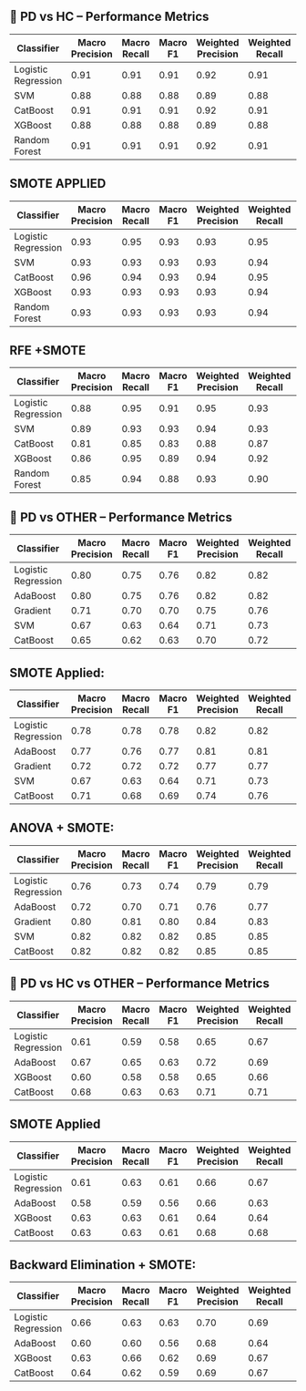 ## 🧪 PD vs HC – Performance Metrics
| Classifier          | Macro Precision | Macro Recall | Macro F1 | Weighted Precision | Weighted Recall | Weighted F1 |
| ------------------- | --------------- | ------------ | -------- | ------------------ | --------------- | ----------- |
| Logistic Regression | 0.91            | 0.91         | 0.91     | 0.92               | 0.91            | 0.91        |
| SVM                 | 0.88            | 0.88         | 0.88     | 0.89               | 0.88            | 0.88        |
| CatBoost            | 0.91            | 0.91         | 0.91     | 0.92               | 0.91            | 0.91        |
| XGBoost             | 0.88            | 0.88         | 0.88     | 0.89               | 0.88            | 0.88        |
| Random Forest       | 0.91            | 0.91         | 0.91     | 0.92               | 0.91            | 0.91        |

## SMOTE APPLIED
| Classifier          | Macro Precision | Macro Recall | Macro F1 | Weighted Precision | Weighted Recall | Weighted F1 |
| ------------------- | --------------- | ------------ | -------- | ------------------ | --------------- | ----------- |
| Logistic Regression | 0.93            | 0.95         | 0.93     | 0.93               | 0.95            | 0.93        |
| SVM                 | 0.93            | 0.93         | 0.93     | 0.93               | 0.94            | 0.93        |
| CatBoost            | 0.96            | 0.94         | 0.93     | 0.94               | 0.95            | 0.95        |
| XGBoost             | 0.93            | 0.93         | 0.93     | 0.93               | 0.94            | 0.93        |
| Random Forest       | 0.93            | 0.93         | 0.93     | 0.93               | 0.94            | 0.93        |

## RFE +SMOTE
| Classifier          | Macro Precision | Macro Recall | Macro F1 | Weighted Precision | Weighted Recall | Weighted F1 |
| ------------------- | --------------- | ------------ | -------- | ------------------ | --------------- | ----------- |
| Logistic Regression | 0.88            | 0.95         | 0.91     | 0.95               | 0.93            | 0.93        |
| SVM                 | 0.89            | 0.93         | 0.93     | 0.94               | 0.93            | 0.91        |
| CatBoost            | 0.81            | 0.85         | 0.83     | 0.88               | 0.87            | 0.88        |
| XGBoost             | 0.86            | 0.95         | 0.89     | 0.94               | 0.92            | 0.92        |
| Random Forest       | 0.85            | 0.94         | 0.88     | 0.93               | 0.90            | 0.91        |

## 🧪 PD vs OTHER – Performance Metrics
| Classifier          | Macro Precision | Macro Recall | Macro F1 | Weighted Precision | Weighted Recall | Weighted F1 |
| ------------------- | --------------- | ------------ | -------- | ------------------ | --------------- | ----------- |
| Logistic Regression | 0.80            | 0.75         | 0.76     | 0.82               | 0.82            | 0.81        |
| AdaBoost            | 0.80            | 0.75         | 0.76     | 0.82               | 0.82            | 0.81        |
| Gradient            | 0.71            | 0.70         | 0.70     | 0.75               | 0.76            | 0.75        |
| SVM                 | 0.67            | 0.63         | 0.64     | 0.71               | 0.73            | 0.71        |
| CatBoost            | 0.65            | 0.62         | 0.63     | 0.70               | 0.72            | 0.70        |

## SMOTE Applied:
| Classifier          | Macro Precision | Macro Recall | Macro F1 | Weighted Precision | Weighted Recall | Weighted F1 |
| ------------------- | --------------- | ------------ | -------- | ------------------ | --------------- | ----------- |
| Logistic Regression | 0.78            | 0.78         | 0.78     | 0.82               | 0.82            | 0.82        |
| AdaBoost            | 0.77            | 0.76         | 0.77     | 0.81               | 0.81            | 0.81        |
| Gradient            | 0.72            | 0.72         | 0.72     | 0.77               | 0.77            | 0.77        |
| SVM                 | 0.67            | 0.63         | 0.64     | 0.71               | 0.73            | 0.71        |
| CatBoost            | 0.71            | 0.68         | 0.69     | 0.74               | 0.76            | 0.75        |

## ANOVA + SMOTE:

| Classifier          | Macro Precision | Macro Recall | Macro F1 | Weighted Precision | Weighted Recall | Weighted F1 |
| ------------------- | --------------- | ------------ | -------- | ------------------ | --------------- | ----------- |
| Logistic Regression | 0.76            | 0.73         | 0.74     | 0.79               | 0.79            | 0.79        |
| AdaBoost            | 0.72            | 0.70         | 0.71     | 0.76               | 0.77            | 0.76        |
| Gradient            | 0.80            | 0.81         | 0.80     | 0.84               | 0.83            | 0.83        |
| SVM                 | 0.82            | 0.82         | 0.82     | 0.85               | 0.85            | 0.85        |
| CatBoost            | 0.82            | 0.82         | 0.82     | 0.85               | 0.85            | 0.85        |

## 🧪 PD vs HC vs OTHER – Performance Metrics

| Classifier          | Macro Precision | Macro Recall | Macro F1 | Weighted Precision | Weighted Recall | Weighted F1 |
| ------------------- | --------------- | ------------ | -------- | ------------------ | --------------- | ----------- |
| Logistic Regression | 0.61            | 0.59         | 0.58     | 0.65               | 0.67            | 0.65        |
| AdaBoost            | 0.67            | 0.65         | 0.63     | 0.72               | 0.69            | 0.69        |
| XGBoost             | 0.60            | 0.58         | 0.58     | 0.65               | 0.66            | 0.64        |
| CatBoost            | 0.68            | 0.63         | 0.63     | 0.71               | 0.71            | 0.69        |

## SMOTE Applied

| Classifier          | Macro Precision | Macro Recall | Macro F1 | Weighted Precision | Weighted Recall | Weighted F1 |
| ------------------- | --------------- | ------------ | -------- | ------------------ | --------------- | ----------- |
| Logistic Regression | 0.61            | 0.63         | 0.61     | 0.66               | 0.67            | 0.66        |
| AdaBoost            | 0.58            | 0.59         | 0.56     | 0.66               | 0.63            | 0.62        |
| XGBoost             | 0.63            | 0.63         | 0.61     | 0.64               | 0.64            | 0.63        |
| CatBoost            | 0.63            | 0.63         | 0.61     | 0.68               | 0.68            | 0.67        |


## Backward Elimination + SMOTE:

| Classifier          | Macro Precision | Macro Recall | Macro F1 | Weighted Precision | Weighted Recall | Weighted F1 |
| ------------------- | --------------- | ------------ | -------- | ------------------ | --------------- | ----------- |
| Logistic Regression | 0.66            | 0.63         | 0.63     | 0.70               | 0.69            | 0.68        |
| AdaBoost            | 0.60            | 0.60         | 0.56     | 0.68               | 0.64            | 0.63        |
| XGBoost             | 0.63            | 0.66         | 0.62     | 0.69               | 0.67            | 0.67        |
| CatBoost            | 0.64            | 0.62         | 0.59     | 0.69               | 0.67            | 0.67        |
